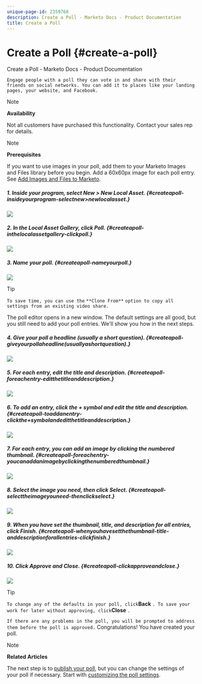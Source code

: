 ```yaml
---
unique-page-id: 2359768
description: Create a Poll - Marketo Docs - Product Documentation
title: Create a Poll
---
```


# Create a Poll {#create-a-poll}

Create a Poll - Marketo Docs - Product Documentation

`Engage people with a poll they can vote in and share with their friends on social networks. You can add it to places like your landing pages, your website, and Facebook.`  

>[!NOTE]
>
>**Availability**
>
>Not all customers have purchased this functionality. Contact your sales rep for details.

>[!NOTE]
>
>**Prerequisites**
>
>If you want to use images in your poll, add them to your Marketo Images and Files library before you begin. Add a 60x60px image for each poll entry. See [Add Images and Files to Marketo](../../../../../welcome-to-marketo-docs/product-docs/demand-generation/images-and-files/add-images-and-files-to-marketo.md).

##### 1. Inside your program, select New > New Local Asset. {#createapoll-insideyourprogram-selectnew>newlocalasset.}

![](assets/image2014-9-18-18-3a18-3a41.png)  

##### 2. In the Local Asset Gallery, click Poll. {#createapoll-inthelocalassetgallery-clickpoll.}

![](assets/image2014-9-18-18-3a18-3a47.png)  

##### 3. Name your poll. {#createapoll-nameyourpoll.}

![](assets/image2014-9-18-18-3a18-3a55.png)

>[!TIP]
>
>`To save time, you can use the` `**Clone From**` `option to copy all settings from an existing video share.`

The poll editor opens in a new window. The default settings are all good, but you still need to add your poll entries. We'll show you how in the next steps.  

##### 4. Give your poll a headline (usually a short question). {#createapoll-giveyourpollaheadline(usuallyashortquestion).}

![](assets/image2014-9-18-18-3a19-3a14.png)  

##### 5. For each entry, edit the title and description. {#createapoll-foreachentry-editthetitleanddescription.}

![](assets/image2014-9-18-18-3a19-3a23.png)  

##### 6. To add an entry, click the + symbol and edit the title and description. {#createapoll-toaddanentry-clickthe+symbolandeditthetitleanddescription.}

![](assets/image2014-9-18-18-3a19-3a30.png)  

##### 7. For each entry, you can add an image by clicking the numbered thumbnail. {#createapoll-foreachentry-youcanaddanimagebyclickingthenumberedthumbnail.}

![](assets/image2014-9-18-18-3a19-3a37.png)  

##### 8. Select the image you need, then click Select. {#createapoll-selecttheimageyouneed-thenclickselect.}

![](assets/image2014-9-18-18-3a19-3a44.png)  

##### 9. When you have set the thumbnail, title, and description for all entries, click Finish. {#createapoll-whenyouhavesetthethumbnail-title-anddescriptionforallentries-clickfinish.}

![](assets/image2014-9-18-18-3a19-3a50.png)  

##### 10. Click Approve and Close. {#createapoll-clickapproveandclose.}

![](assets/image2014-9-18-18-3a19-3a57.png)

>[!TIP]
>
>`To change any of the defaults in your poll, click`**Back** `. To save your work for later without approving, click`**Close** `.`

`If there are any problems in the poll, you will be prompted to address them before the poll is approved.` Congratulations! You have created your poll.

>[!NOTE]
>
>**Related Articles**
>
>The next step is to [publish your poll](publish-a-poll.md), but you can change the settings of your poll if necessary. Start with [customizing the poll settings](customize-poll-settings.md).

